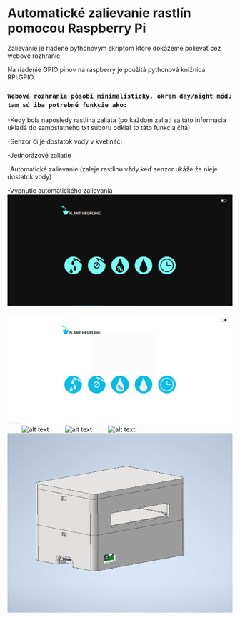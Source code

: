 # Automatické zalievanie rastlín pomocou Raspberry Pi
Zalievanie je riadené pythonovým skriptom ktoré dokážeme polievať cez webové rozhranie.

Na riadenie GPIO pinov na raspberry je použitá pythonová knižnica RPi.GPIO.

### `Webové rozhranie pôsobí minimalisticky, okrem day/night módu tam sú iba potrebné funkcie ako:`

-Kedy bola naposledy rastlina zaliata (po každom zaliatí sa táto informácia ukladá do samostatného txt súboru odkiaľ to táto funkcia číta)

-Senzor či je dostatok vody v kvetináči

-Jednorázové zaliatie

-Automatické zalievanie (zaleje rastlinu vždy keď senzor ukáže že nieje dostatok vody)

-Vypnutie automatického zalievania
  
![alt text](https://github.com/kecerud/Automaticke-zalievanie-rastlin/blob/main/assets/day-mode.png?raw=true)
  
![alt text](https://github.com/kecerud/Automaticke-zalievanie-rastlin/blob/main/assets/night-mode.png?raw=true)
  
![alt text](https://github.com/kecerud/Automaticke-zalievanie-rastlin/blob/main/assets/final.jpg?raw=true)
  
![alt text](https://github.com/kecerud/Automaticke-zalievanie-rastlin/blob/main/assets/inside-1.jpg?raw=true)
  
![alt text](https://github.com/kecerud/Automaticke-zalievanie-rastlin/blob/main/assets/inside-2.jpg?raw=true)
  
![alt text](https://github.com/kecerud/Automaticke-zalievanie-rastlin/blob/main/assets/model.png?raw=true)
